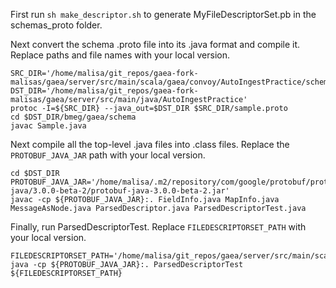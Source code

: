 First run `sh make_descriptor.sh` to generate MyFileDescriptorSet.pb in the schemas_proto folder.

Next convert the schema .proto file into its .java format and compile it. Replace paths and file names with your local version.
```
SRC_DIR='/home/malisa/git_repos/gaea-fork-malisas/gaea/server/src/main/scala/gaea/convoy/AutoIngestPractice/schemas_proto'
DST_DIR='/home/malisa/git_repos/gaea-fork-malisas/gaea/server/src/main/java/AutoIngestPractice'
protoc -I=${SRC_DIR} --java_out=$DST_DIR $SRC_DIR/sample.proto
cd $DST_DIR/bmeg/gaea/schema
javac Sample.java
```

Next compile all the top-level .java files into .class files. Replace the `PROTOBUF_JAVA_JAR` path with your local version.
```
cd $DST_DIR
PROTOBUF_JAVA_JAR='/home/malisa/.m2/repository/com/google/protobuf/protobuf-java/3.0.0-beta-2/protobuf-java-3.0.0-beta-2.jar'
javac -cp ${PROTOBUF_JAVA_JAR}:. FieldInfo.java MapInfo.java MessageAsNode.java ParsedDescriptor.java ParsedDescriptorTest.java
```

Finally, run ParsedDescriptorTest. Replace `FILEDESCRIPTORSET_PATH` with your local version.
```
FILEDESCRIPTORSET_PATH='/home/malisa/git_repos/gaea/server/src/main/scala/gaea/convoy/AutoIngestPractice/schemas_proto/MyFileDescriptorSet.pb'
java -cp ${PROTOBUF_JAVA_JAR}:. ParsedDescriptorTest ${FILEDESCRIPTORSET_PATH}
```